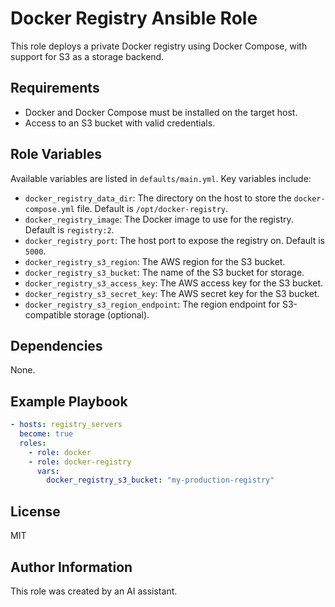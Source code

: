 # Docker Registry Ansible Role

This role deploys a private Docker registry using Docker Compose, with support for S3 as a storage backend.

## Requirements

- Docker and Docker Compose must be installed on the target host.
- Access to an S3 bucket with valid credentials.

## Role Variables

Available variables are listed in `defaults/main.yml`. Key variables include:

- `docker_registry_data_dir`: The directory on the host to store the `docker-compose.yml` file. Default is `/opt/docker-registry`.
- `docker_registry_image`: The Docker image to use for the registry. Default is `registry:2`.
- `docker_registry_port`: The host port to expose the registry on. Default is `5000`.
- `docker_registry_s3_region`: The AWS region for the S3 bucket.
- `docker_registry_s3_bucket`: The name of the S3 bucket for storage.
- `docker_registry_s3_access_key`: The AWS access key for the S3 bucket.
- `docker_registry_s3_secret_key`: The AWS secret key for the S3 bucket.
- `docker_registry_s3_region_endpoint`: The region endpoint for S3-compatible storage (optional).

## Dependencies

None.

## Example Playbook

```yaml
- hosts: registry_servers
  become: true
  roles:
    - role: docker
    - role: docker-registry
      vars:
        docker_registry_s3_bucket: "my-production-registry"
```

## License

MIT

## Author Information

This role was created by an AI assistant. 